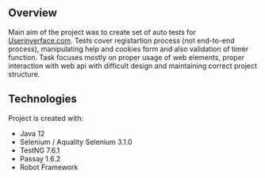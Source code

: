 ## Overview 
Main aim of the project was to create set of auto tests for [Userinyerface.com](https://userinyerface.com/). Tests cover registartion process (not end-to-end process), manipulating help and cookies form and also validation of timer function. Task focuses mostly on proper usage of web elements, proper interaction with web api with difficult design and maintaining correct project structure. 


## Technologies
Project is created with:
-	Java 12
-	Selenium  / Aquality Selenium 3.1.0
-	TestNG 7.6.1
- Passay 1.6.2
- Robot Framework

